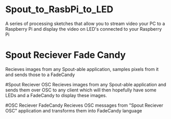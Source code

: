 # Spout_to_RasbPi_to_LED
A series of processing sketches that allow you to stream video your PC to a Raspberry Pi and display the video on LED's connected to your Raspberry Pi

# Spout Reciever Fade Candy
Recieves images from any Spout-able application, samples pixels from it and sends those to a FadeCandy

#Spout Reciever OSC
Recieves images from any Spout-able application and sends them over OSC to any client which will then hopefully have some LEDs and a FadeCandy to display these images.

#OSC Reciever FadeCandy
Recieves OSC messages from "Spout Reciever OSC" application and transforms them into FadeCandy language
